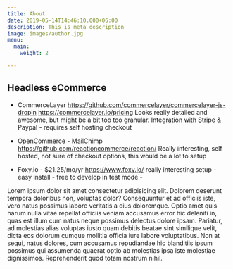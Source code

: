 ```yaml
---
title: About
date: 2019-05-14T14:46:10.000+06:00
description: This is meta description
image: images/author.jpg
menu:
  main:
    weight: 2

---
```

## Headless eCommerce

- CommerceLayer
https://github.com/commercelayer/commercelayer-js-dropin
https://commercelayer.io/pricing 
Looks really detailed and awesome, but might be a bit too too granular.
Integration with Stripe & Paypal - requires self hosting checkout

- OpenCommerce - MailChimp
https://github.com/reactioncommerce/reaction/
Really interesting, self hosted, not sure of checkout options, this would be a lot to setup

- Foxy.io - $21.25/mo/yr
https://www.foxy.io/ 
really interesting setup - easy install - free to develop in test mode - 



Lorem ipsum dolor sit amet consectetur adipisicing elit. Dolorem deserunt tempora doloribus non, voluptas
dolor? Consequuntur et ad officiis iste, vero natus possimus labore veritatis a eius doloremque. Optio amet
quis harum nulla vitae repellat officiis veniam accusamus error hic deleniti in, quas est illum cum natus
neque possimus delectus dolore ipsam. Pariatur, ad molestias alias voluptas iusto quam debitis beatae sint
similique velit, dicta eos dolorum cumque mollitia officia iure labore voluptatibus. Non at sequi, natus
dolores, cum accusamus repudiandae hic blanditiis ipsum possimus qui assumenda quaerat optio ab molestias ipsa
iste molestiae dignissimos. Reprehenderit quod totam nostrum nihil.
